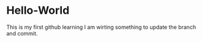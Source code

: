 # Hello-World
This is my first github learning
I am wirting something to update the branch and commit.
